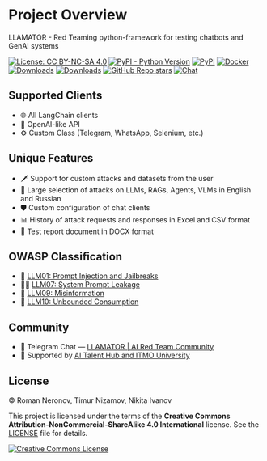 # Project Overview

LLAMATOR - Red Teaming python-framework for testing chatbots and GenAI systems

[![License: CC BY-NC-SA 4.0](https://img.shields.io/badge/License-CC_BY--NC--SA_4.0-lightgrey.svg)](https://creativecommons.org/licenses/by-nc-sa/4.0/)
[![PyPI - Python Version](https://img.shields.io/pypi/pyversions/llamator)](https://pypi.org/project/llamator)
[![PyPI](https://badge.fury.io/py/llamator.svg)](https://badge.fury.io/py/llamator)
[![Docker](https://img.shields.io/badge/dockerfile-gray.svg?logo=docker)](https://github.com/LLAMATOR-Core/llamator/blob/release/docker)
[![Downloads](https://pepy.tech/badge/llamator)](https://pepy.tech/project/llamator)
[![Downloads](https://pepy.tech/badge/llamator/month)](https://pepy.tech/project/llamator)
[![GitHub Repo stars](https://img.shields.io/github/stars/LLAMATOR-Core/llamator)](https://github.com/LLAMATOR-Core/llamator/stargazers)
[![Chat](https://img.shields.io/badge/chat-gray.svg?logo=telegram)](https://t.me/llamator)

## Supported Clients

* 🌐 All LangChain clients
* 🧠 OpenAI-like API
* ⚙️ Custom Class (Telegram, WhatsApp, Selenium, etc.)

## Unique Features

* ️🗡 Support for custom attacks and datasets from the user
* 👜 Large selection of attacks on LLMs, RAGs, Agents, VLMs in English and Russian
* 🛡 Custom configuration of chat clients
* 📊 History of attack requests and responses in Excel and CSV format
* 📄 Test report document in DOCX format

## OWASP Classification

* 💉 [LLM01: Prompt Injection and Jailbreaks](https://genai.owasp.org/llmrisk/llm01-prompt-injection/)
* 🕵️‍♀️ [LLM07: System Prompt Leakage](https://genai.owasp.org/llmrisk/llm072025-system-prompt-leakage/)
* 🤥 [LLM09: Misinformation](https://genai.owasp.org/llmrisk/llm092025-misinformation/)
* 💸 [LLM10: Unbounded Consumption](https://genai.owasp.org/llmrisk/llm102025-unbounded-consumption/)

## Community

* 💬 Telegram Chat — [LLAMATOR | AI Red Team Community](https://t.me/llamator)
* 🖤 Supported by [AI Talent Hub and ITMO University](https://ai.itmo.ru)

## License

© Roman Neronov, Timur Nizamov, Nikita Ivanov

This project is licensed under the terms of the **Creative Commons Attribution-NonCommercial-ShareAlike 4.0 International** license. See the [LICENSE](https://github.com/LLAMATOR-Core/llamator/blob/release/LICENSE.md) file for details.

[![Creative Commons License](https://i.creativecommons.org/l/by-nc-sa/4.0/88x31.png)](https://creativecommons.org/licenses/by-nc-sa/4.0/)
